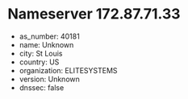 # Nameserver 172.87.71.33

* as_number: 40181
* name: Unknown
* city: St Louis
* country: US
* organization: ELITESYSTEMS
* version: Unknown
* dnssec: false
